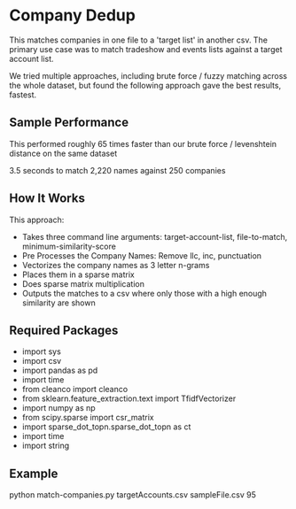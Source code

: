 <h1>Company Dedup</h1>
<p>This matches companies in one file to a 'target list' in another csv. The primary use case was to match tradeshow and events lists against a target account list.</p>
<p>We tried multiple approaches, including brute force / fuzzy matching across the whole dataset, but found the following approach gave the best results, fastest.</p>
<h2>Sample Performance</h2>
<p>This performed roughly 65 times faster than our brute force / levenshtein distance on the same dataset</p>
<p>3.5 seconds to match 2,220 names against 250 companies</p>
<h2>How It Works</h2>
<p>This approach: </p>
<ul>
<li>Takes three command line arguments: target-account-list, file-to-match, minimum-similarity-score</li>
<li>Pre Processes the Company Names: Remove llc, inc, punctuation</li>
<li>Vectorizes the company names as 3 letter n-grams</li>
<li>Places them in a sparse matrix</li>
<li>Does sparse matrix multiplication</li>
<li>Outputs the matches to a csv where only those with a high enough similarity are shown</li>
</ul>
<h2>Required Packages</h2>
<ul>
<li>import sys</li>
<li>import csv</li>
<li>import pandas as pd</li>
<li>import time</li>
<li>from cleanco import cleanco</li>
<li>from sklearn.feature_extraction.text import TfidfVectorizer</li>
<li>import numpy as np</li>
<li>from scipy.sparse import csr_matrix</li>
<li>import sparse_dot_topn.sparse_dot_topn as ct</li>
<li>import time</li>
<li>import string</li>
</ul>
<h2>Example</h2>
<p>python match-companies.py targetAccounts.csv sampleFile.csv 95</p>

